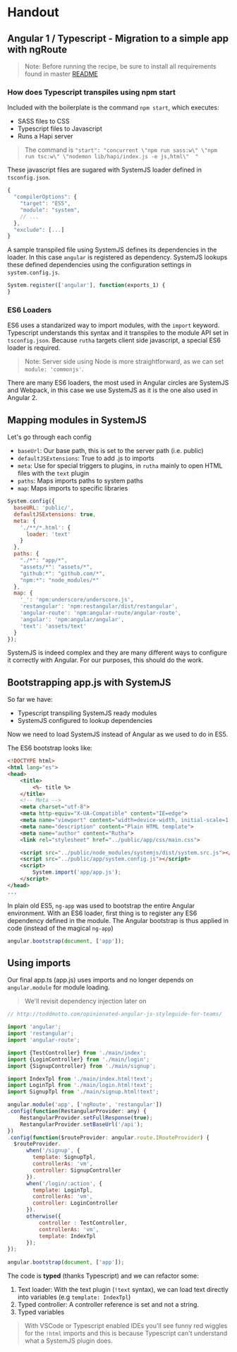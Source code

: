 # Handout
## Angular 1 / Typescript - Migration to a simple app with ngRoute 


> Note: Before running the recipe, be sure to install all requirements found in master [README](https://github.com/molekilla/rutha-2016)

###  How does Typescript transpiles using npm start

Included with the boilerplate is the command `npm start`, which executes:

* SASS files to CSS
* Typescript files to Javascript
* Runs a Hapi server

> The command is `"start": "concurrent \"npm run sass:w\" \"npm run tsc:w\" \"nodemon lib/hapi/index.js -e js,html\"  "`

These javascript files are sugared with SystemJS loader defined in `tsconfig.json`.

 
```javascript
{
  "compilerOptions": {
    "target": "ES5",
    "module": "system",
    // ...
  },
  "exclude": [...]
}
```
A sample transpiled file using SystemJS defines its dependencies in the loader. In this case
`angular` is registered as dependency. SystemJS lookups these defined dependencies using the configuration
settings in `system.config.js`.

```javascript
System.register(['angular'], function(exports_1) {
}
```

### ES6 Loaders

ES6 uses a standarized way to import modules, with the `import` keyword. Typescript understands this syntax
and it transpiles to the module API set in `tsconfig.json`. Because `rutha` targets client side javascript,
a special ES6 loader is required.

> Note: Server side using Node is more straightforward, as we can set `module: 'commonjs'`.

There are many ES6 loaders, the most used in Angular circles are SystemJS and Webpack, in this case we
use SystemJS as it is the one also used in Angular 2.

## Mapping modules in SystemJS

Let's go through each config

* `baseUrl`: Our base path, this is set to the server path (i.e. public)
* `defaultJSExtensions`: True to add .js to imports
* `meta`: Use for special triggers to plugins, in `rutha` mainly to open HTML files with the `text` plugin
* `paths`: Maps imports paths to system paths
* `map`: Maps imports to specific libraries

```javascript
System.config({
  baseURL: 'public/',
  defaultJSExtensions: true,
  meta: {
    './**/*.html': {
      loader: 'text'
    }
  },
  paths: {
    "./*": "app/*",
    "assets/*": "assets/*",
    "github:*": "github.com/*",
    "npm:*": "node_modules/*"
  },  
  map: {
    '_': 'npm:underscore/underscore.js',
    'restangular': 'npm:restangular/dist/restangular',
    'angular-route': 'npm:angular-route/angular-route',    
    'angular': 'npm:angular/angular',
    'text': 'assets/text'
  }
});
```

SystemJS is indeed complex and they are many different ways to configure it correctly with Angular.
For our purposes, this should do the work.

## Bootstrapping app.js with SystemJS

So far we have:

* Typescript transpiling SystemJS ready modules
* SystemJS configured to lookup dependencies

Now we need to load SystemJS instead of Angular as we used to do in ES5.

The ES6 bootstrap looks like:

```html
<!DOCTYPE html>
<html lang="es">
<head>
    <title>
        <%- title %>
    </title>
    <!-- Meta -->
    <meta charset="utf-8">
    <meta http-equiv="X-UA-Compatible" content="IE=edge">
    <meta name="viewport" content="width=device-width, initial-scale=1.0">
    <meta name="description" content="Plain HTML template">
    <meta name="author" content="Rutha">
    <link rel="stylesheet" href="../public/app/css/main.css">

    <script src="../public/node_modules/systemjs/dist/system.src.js"></script>
    <script src="../public/app/system.config.js"></script>
    <script>
        System.import('app/app.js');
    </script>
</head>
...

```

In plain old ES5, `ng-app` was used to bootstrap the entire Angular environment. With an ES6 loader,
first thing is to register any ES6 dependency defined in the module. The Angular bootstrap is thus applied in code (instead of the magical `ng-app`)

```javascript
angular.bootstrap(document, ['app']);
```

## Using imports

Our final app.ts (app.js) uses imports and no longer depends on `angular.module` for module loading. 

> We'll revisit dependency injection later on

```javascript
// http://toddmotto.com/opinionated-angular-js-styleguide-for-teams/

import 'angular';
import 'restangular';
import 'angular-route';

import {TestController} from './main/index';
import {LoginController} from './main/login';
import {SignupController} from './main/signup';

import IndexTpl from './main/index.html!text';
import LoginTpl from './main/login.html!text';
import SignupTpl from './main/signup.html!text';

angular.module('app', ['ngRoute', 'restangular'])
.config(function(RestangularProvider: any) {
    RestangularProvider.setFullResponse(true);
    RestangularProvider.setBaseUrl('/api');
})
.config(function($routeProvider: angular.route.IRouteProvider) {
  $routeProvider.
      when('/signup', {
        template: SignupTpl,
        controllerAs: 'vm',
        controller: SignupController
      }).
      when('/login/:action', {
        template: LoginTpl,
        controllerAs: 'vm',
        controller: LoginController        
      }).
      otherwise({
          controller : TestController,
          controllerAs: 'vm',
          template: IndexTpl
      });
});
 
angular.bootstrap(document, ['app']);

```

The code is **typed** (thanks Typescript) and we can refactor some:

1. Text loader: With the text plugin (`!text` syntax), we can load text directly into variables (e.g `template: IndexTpl`)
2. Typed controller: A controller reference is set and not a string. 
3. Typed variables

> With VSCode or Typescript enabled IDEs you'll see funny red wiggles for the `!html` imports and this
 is because Typescript can't understand what a SystemJS plugin does.